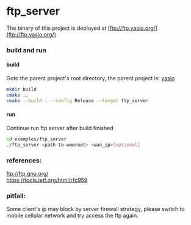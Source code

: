 # ftp_server

The binary of this project is deployed at [ftp://ftp.yasio.org/](ftp://ftp.yasio.org/)

### build and run
#### build
Goto the parent project's root directory, the parent project is: [yasio](https://github.com/yasio/yasio)  
```sh
mkdir build  
cmake ..  
cmake --build . --config Release --target ftp_server  
```
#### run
Continue run ftp server after build finished  
```sh
cd examples/ftp_server  
./ftp_server <path-to-wwwroot> <wan_ip>[optional]  
```
  
### references:  
ftp://ftp.gnu.org/  
https://tools.ietf.org/html/rfc959  

### pitfall:  
Some client's ip may block by server firewall strategy, please switch to mobile cellular network and try access the ftp again.
